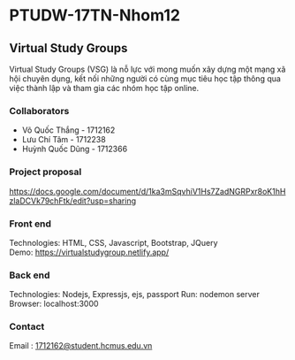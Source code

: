 # PTUDW-17TN-Nhom12
## Virtual Study Groups
Virtual Study Groups (VSG) là nỗ lực với mong muốn xây dựng một mạng xã hội chuyên dụng, kết nối những người có cùng mục tiêu học tập thông qua việc thành lập và tham gia các nhóm học tập online.

### Collaborators
* Võ Quốc Thắng - 1712162
* Lưu Chí Tâm  - 1712238
* Huỳnh Quốc Dũng - 1712366

### Project proposal
https://docs.google.com/document/d/1ka3mSqvhiV1Hs7ZadNGRPxr8oK1hHzlaDCVk79chFtk/edit?usp=sharing

### Front end
Technologies: HTML, CSS, Javascript, Bootstrap, JQuery \
Demo: https://virtualstudygroup.netlify.app/

### Back end
Technologies: Nodejs, Expressjs, ejs, passport
Run: nodemon server 
Browser: localhost:3000

### Contact 
Email : 1712162@student.hcmus.edu.vn
